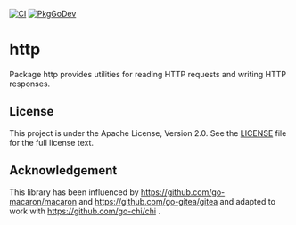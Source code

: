 [![CI](https://github.com/wandrs/http/actions/workflows/ci.yml/badge.svg?branch=master)](https://github.com/wandrs/http/actions/workflows/ci.yml)
[![PkgGoDev](https://pkg.go.dev/badge/go.wandrs.dev/http)](https://pkg.go.dev/go.wandrs.dev/http)

# http

Package http provides utilities for reading HTTP requests and writing HTTP responses.

## License

This project is under the Apache License, Version 2.0. See the [LICENSE](LICENSE) file for the full license text.

## Acknowledgement

This library has been influenced by https://github.com/go-macaron/macaron and https://github.com/go-gitea/gitea and adapted to work with https://github.com/go-chi/chi .
